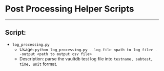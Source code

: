 # Post Processing Helper Scripts

---
## Script: 
* ``log_processing.py``
  * Usage: `python log_processing.py --log-file <path to log file> --output <path to output csv file>`
  * Description: parse the vaultdb test log file into `testname, subtest, time, unit` format. 